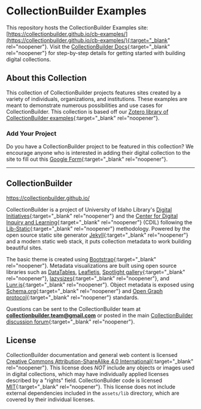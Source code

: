 # CollectionBuilder Examples

This repository hosts the CollectionBuilder Examples site: [https://collectionbuilder.github.io/cb-examples/](https://collectionbuilder.github.io/cb-examples/){:target="_blank" rel="noopener"}. Visit the [CollectionBuilder Docs](https://collectionbuilder.github.io/cb-docs/){:target="_blank" rel="noopener"} for step-by-step details for getting started with building digital collections.

## About this Collection

This collection of CollectionBuilder projects features sites created by a variety of individuals, organizations, and institutions. These examples are meant to demonstrate numerous possibilities and use cases for CollectionBuilder. This collection is based off our [Zotero library of CollectionBuilder examples](https://www.zotero.org/groups/5020353/collectionbuilder-examples/library){:target="_blank" rel="noopener"}.

### Add Your Project

Do you have a CollectionBuilder project to be featured in this collection? We encourage anyone who is interested in adding their digital collection to the site to fill out this [Google Form](https://forms.gle/k1fsqiRPo71uULfo8){:target="_blank" rel="noopener"}.

----------

## CollectionBuilder 

<https://collectionbuilder.github.io/>

CollectionBuilder is a project of University of Idaho Library's [Digital Initiatives](https://www.lib.uidaho.edu/digital/){:target="_blank" rel="noopener"} and the [Center for Digital Inquiry and Learning](https://cdil.lib.uidaho.edu){:target="_blank" rel="noopener"} (CDIL) following the [Lib-Static](https://lib-static.github.io/){:target="_blank" rel="noopener"} methodology. 
Powered by the open source static site generator [Jekyll](https://jekyllrb.com/){:target="_blank" rel="noopener"} and a modern static web stack, it puts collection metadata to work building beautiful sites.

The basic theme is created using [Bootstrap](https://getbootstrap.com/){:target="_blank" rel="noopener"}.
Metadata visualizations are built using open source libraries such as [DataTables](https://datatables.net/), [Leafletjs](http://leafletjs.com/), [Spotlight gallery](https://github.com/nextapps-de/spotlight){:target="_blank" rel="noopener"}, [lazysizes](https://github.com/aFarkas/lazysizes){:target="_blank" rel="noopener"}, and [Lunr.js](https://lunrjs.com/){:target="_blank" rel="noopener"}.
Object metadata is exposed using [Schema.org](http://schema.org){:target="_blank" rel="noopener"} and [Open Graph protocol](http://ogp.me/){:target="_blank" rel="noopener"} standards.

Questions can be sent to the CollectionBuilder team at **collectionbuilder.team@gmail.com** or posted in the main [CollectionBuilder discussion forum](https://github.com/CollectionBuilder/collectionbuilder.github.io/discussions){:target="_blank" rel="noopener"}.

## License

CollectionBuilder documentation and general web content is licensed [Creative Commons Attribution-ShareAlike 4.0 International](http://creativecommons.org/licenses/by-sa/4.0/){:target="_blank" rel="noopener"}. 
This license does *NOT* include any objects or images used in digital collections, which may have individually applied licenses described by a "rights" field.
CollectionBuilder code is licensed [MIT](https://github.com/CollectionBuilder/collectionbuilder-csv/blob/master/LICENSE){:target="_blank" rel="noopener"}. 
This license does not include external dependencies included in the `assets/lib` directory, which are covered by their individual licenses.
